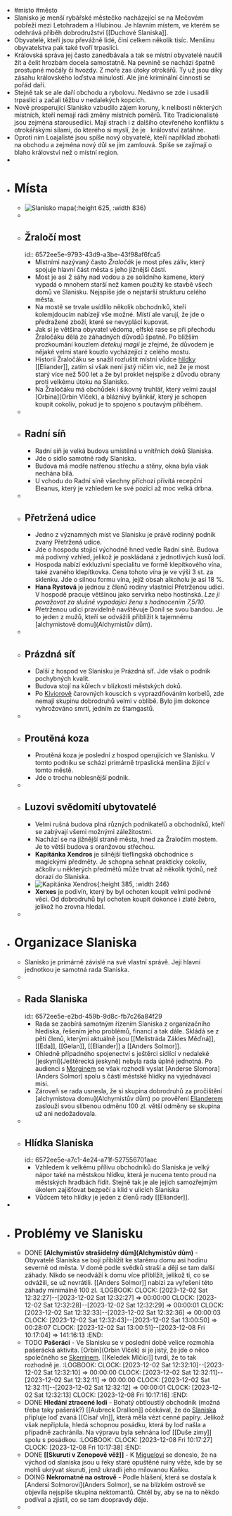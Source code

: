 - #místo #město
- Slanisko je menší rybářské městečko nacházející se na Mečovém pobřeží mezi Letohradem a Hlubinou. Je hlavním místem, ve kterém se odehrává příběh dobrodružství [[Duchové Slaniska]].
- Obyvatelé, kteří jsou převážně lidé, činí celkem několik tisíc. Menšinu obyvatelstva pak také tvoří trpaslíci.
- Královská správa jej často zanedbávala a tak se místní obyvatelé naučili žít a čelit hrozbám docela samostatně. Na pevnině se nachází špatně prostupné močály či hvozdy. Z moře zas útoky otrokářů. Ty už jsou díky zásahu královského loďstva minulostí. Ale jiné kriminální činnosti se pořád daří.
- Stejně tak se ale daří obchodu a rybolovu. Nedávno se zde i usadili trpaslíci a začali těžbu v nedalekých kopcích.
- Nově prosperující Slanisko vzbudilo zájem koruny, k nelibosti některých místních, kteří nemají rádi změny místních poměrů. Tito Tradicionalisté jsou zejména starousedlíci. Mají strach i z dalšího otevřeného konfliktu s otrokářskými silami, do kterého si myslí, že je   království zatáhne.
- Oproti nim Loajalisté jsou spíše nový obyvatelé, kteří například zbohatli na obchodu a zejména nový důl se jim zamlouvá. Spíše se zajímají o blaho království než o místní region.
-
- # Místa
	- ![Slanisko mapa](../assets/images/Slanisko_mapa.png){:height 625, :width 836}
	-
	- ## Žraločí most
	  id:: 6572ee5e-9793-43d9-a3be-43f98af6fca5
		- Místními nazývaný často *Žraločák* je most přes záliv, který spojuje hlavní část města s jeho jižnější částí.
		- Most je asi 2 sáhy nad vodou a ze solidního kamene, který vypadá o mnohem starší než kamen použitý ke stavbě všech domů ve Slanisku. Nejspíše jde o nejstarší strukturu celého města.
		- Na mostě se trvale usídlilo několik obchodníků, kteří kolemjdoucím nabízejí vše možné. Místí ale varují, že jde o předražené zboží, které se nevyplácí kupovat.
		- Jak si je většina obyvatel vědoma, elfské rase se při přechodu Žraločáku dělá ze záhadných důvodů špatně. Po bližším prozkoumání kouzlem *detekuj magii* je zřejmé, že důvodem je nějaké velmi staré kouzlo vycházející z celého mostu.
		- Historii Žraločáku se snažil rozluštit místní vůdce [hlídky](6572ee5e-a7c1-4e24-a71f-527556701aac) [[Eliander]], zatím si však není jistý ničím víc, než že je most starý více než 500 let a že byl proklet nejspíše z důvodu obrany proti velkému útoku na Slanisko.
		- Na Žraločáku má obchůdek i šikovný truhlář, který velmi zaujal [Orbina](Orbin Vlček), a bláznivý bylinkář, který je schopen koupit cokoliv, pokud je to spojeno s poutavým příběhem.
	-
	- ## Radní síň
		- Radní síň je velká budova umístěná u vnitřních doků Slaniska.
		- Jde o sídlo samotné rady Slaniska.
		- Budova má modře natřenou střechu a stěny, okna byla však nechána bílá.
		- U vchodu do Radní síně všechny příchozí přivítá recepční Eleanus, který je vzhledem ke své pozici až moc velká drbna.
	-
	- ## Přetržená udice
		- Jedno z významných míst ve Slanisku je právě rodinný podnik zvaný Přetržená udice.
		- Jde o hospodu stojící východně hned vedle Radní síně. Budova má podivný vzhled, jelikož je poskládaná z jednotlivých kusů lodí.
		- Hospoda nabízí exkluzivní specialitu ve formě klepítkového vína, také zvaného klepítkovka. Cena tohoto vína je ve výši 3 st. za sklenku. Jde o silnou formu vína, jejíž obsah alkoholu je asi 18 %.
		- **Hana Rystová** je jednou z členů rodiny vlastnící Přetrženou udici. V hospodě pracuje většinou jako servírka nebo hostinská. *Lze ji považovat za slušně vypadající ženu s hodnocením 7,5/10.*
		- Přetrženou udici pravidelně navštěvuje Donil se svou bandou. Je to jeden z mužů, kteří se odvážili přiblížit k tajemnému [alchymistově domu](Alchymistův dům).
	-
	- ## Prázdná síť
		- Další z hospod ve Slanisku je Prázdná síť. Jde však o podnik pochybných kvalit.
		- Budova stojí na kůlech v blízkosti městských doků.
		- Po [Kiviorově](Kivior) čarovných kouscích s vyprazdňováním korbelů, zde nemají skupinu dobrodruhů velmi v oblibě. Bylo jim dokonce vyhrožováno smrtí, jedním ze štamgastů.
	-
	- ## Proutěná koza
		- Proutěná koza je poslední z hospod operujících ve Slanisku. V tomto podniku se schází primárně trpaslická menšina žijící v tomto městě.
		- Jde o trochu noblesnější podnik.
	-
	- ## Luzovi svědomití ubytovatelé
		- Velmi rušná budova plná různých podnikatelů a obchodníků, kteří se zabývají všemi možnými záležitostmi.
		- Nachází se na jižnější straně města, hned za Žraločím mostem. Je to větší budova s oranžovou střechou.
		- **Kapitánka Xendros** je silnější tieflingská obchodnice s magickými předměty. Je schopna sehnat prakticky cokoliv, ačkoliv u některých předmětů může trvat až několik týdnů, než dorazí do Slaniska.
		- ![Kapitánka Xendros](../assets/images/kapitanka_xendros.png){:height 385, :width 246}
		- **Xerxes** je podivín, který by byl ochoten koupit velmi podivné věci. Od dobrodruhů byl ochoten koupit dokonce i zlaté žebro, jelikož ho zrovna hledal.
	-
- # Organizace Slaniska
	- Slanisko je primárně závislé na své vlastní správě. Její hlavní jednotkou je samotná rada Slaniska.
	-
	- ## Rada Slaniska
	  id:: 6572ee5e-e2bd-459b-9d8c-fb7c26a84f29
		- Rada se zaobírá samotným řízením Slaniska z organizačního hlediska, řešením jeho problémů, financí a tak dále. Skládá se z pěti členů, kterými aktuálně jsou [[Melistráda Zákles Měďná]], [[Eda]], [[Gelan]], [[Eliander]] a [[Anders Solmor]].
		- Ohledně případného spojenectví s ještěrci sídlící v nedaleké [jeskyni](Ještěrecká jeskyně) nebyla rada úplně jednotná. Po audienci s [Morginem](Morgin) se však rozhodli vyslat [Anderse Slomora](Anders Solmor) spolu s částí městské hlídky na vyjednávací misi.
		- Zároveň se rada usnesla, že si skupina dobrodruhů za pročištění [alchymistova domu](Alchymistův dům) po prověření [Elianderem](Eliander) zaslouží svou slíbenou odměnu 100 zl. větší odměny se skupina už ani nedožadovala.
	-
	- ## Hlídka Slaniska
	  id:: 6572ee5e-a7c1-4e24-a71f-527556701aac
		- Vzhledem k velkému přílivu obchodníků do Slaniska je velký nápor také na městskou hlídku, která je nucena tento proud na městských hradbách řídit. Stejně tak je ale jejich samozřejmým úkolem zajišťovat bezpečí a klid v ulicích Slaniska
		- Vůdcem této hlídky je jeden z členů rady [[Eliander]].
-
- # Problémy ve Slanisku
	- DONE **[Alchymistův strašidelný dům](Alchymistův dům)** - Obyvatelé Slaniska se bojí přiblížit ke starému domu asi hodinu severně od města. V domě podle svědků straší a dějí se tam další záhady. Nikdo se neodváží k domu více přiblížit, jelikož ti, co se odvážili, se už nevrátili. [[Anders Solmor]] nabízí za vyřešení této záhady minimálně 100 zl.
	  :LOGBOOK:
	  CLOCK: [2023-12-02 Sat 12:32:27]--[2023-12-02 Sat 12:32:27] =>  00:00:00
	  CLOCK: [2023-12-02 Sat 12:32:28]--[2023-12-02 Sat 12:32:29] =>  00:00:01
	  CLOCK: [2023-12-02 Sat 12:32:33]--[2023-12-02 Sat 12:32:36] =>  00:00:03
	  CLOCK: [2023-12-02 Sat 12:32:43]--[2023-12-02 Sat 13:00:50] =>  00:28:07
	  CLOCK: [2023-12-02 Sat 13:00:51]--[2023-12-08 Fri 10:17:04] =>  141:16:13
	  :END:
	- TODO **Pašeráci** - Ve Slanisku se v poslední době velice rozmohla pašerácká aktivita. [Orbin](Orbin Vlček) si je jistý, že jde o něco společného se [Skerrinem](Skerrin). [[Keledek Mlčící]] tvrdí, že to tak rozhodně je.
	  :LOGBOOK:
	  CLOCK: [2023-12-02 Sat 12:32:10]--[2023-12-02 Sat 12:32:10] =>  00:00:00
	  CLOCK: [2023-12-02 Sat 12:32:11]--[2023-12-02 Sat 12:32:11] =>  00:00:00
	  CLOCK: [2023-12-02 Sat 12:32:11]--[2023-12-02 Sat 12:32:12] =>  00:00:01
	  CLOCK: [2023-12-02 Sat 12:32:13]
	  CLOCK: [2023-12-08 Fri 10:17:16]
	  :END:
	- DONE **Hledání ztracené lodi** - Bohatý obtloustlý obchodník (možná třeba taky pašerák?) [[Aubreck Drallion]] očekával, že do [Slaniska](Slanisko) připluje loď zvaná [[Císař vln]], která měla vézt cenné papíry. Jelikož však nepřiplula, hledá schopnou posádku, která by loď našla a případně zachránila. Na výpravu byla sehnána loď [[Duše zimy]] spolu s posádkou.
	  :LOGBOOK:
	  CLOCK: [2023-12-08 Fri 10:17:27]
	  CLOCK: [2023-12-08 Fri 10:17:38]
	  :END:
	- DONE **[[Skuruti v Zenopově věž]]** - K [Miguelovi](Miguel) se doneslo, že na východ od slaniska jsou u řeky staré opuštěné ruiny věže, kde by se mohli ukrývat skuruti, jenž ukradli jeho milovanou Kaňku.
	- DOING **Nekromatné na ostrově** - Podle hlášení, která se dostala k [Andersi Solmorovi](Anders Solmor), se na blízkém ostrově se objevila nejspíše skupina nektomantů. Chtěl by, aby se na to někdo podíval a zjistil, co se tam doopravdy děje.
	-